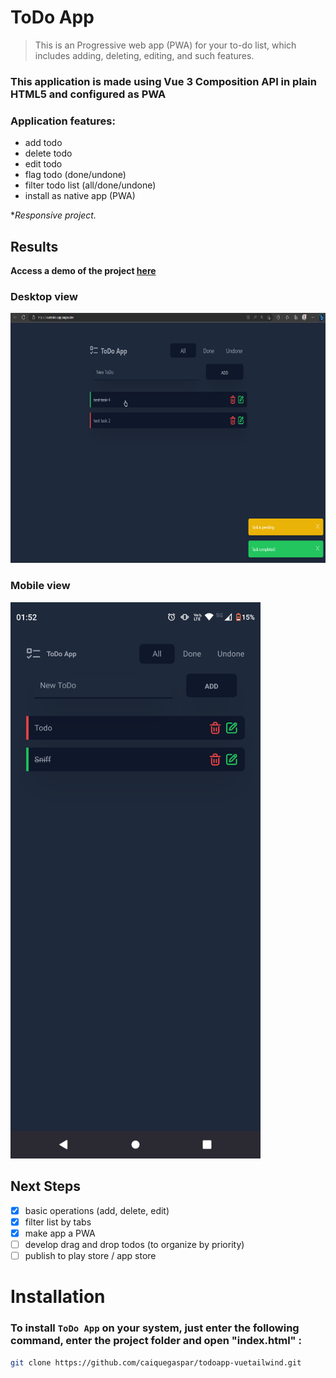 # ToDo App

> This is an Progressive web app (PWA) for your to-do list, which includes adding, deleting, editing, and such features.

### This application is made using Vue 3 Composition API in plain HTML5 and configured as PWA

### **Application features:**

- add todo
- delete todo
- edit todo
- flag todo (done/undone)
- filter todo list (all/done/undone)
- install as native app (PWA)

\*_Responsive project._

## Results

**Access a demo of the project [here](https://vuetodo-app.pages.dev/)**

### Desktop view

<code><img height="400" src="assets/desktop_screenshot.png"></code>

### Mobile view

<code><img width="400" src="assets/mobile_screenshot.png"></code>

## Next Steps

- [x] basic operations (add, delete, edit)
- [x] filter list by tabs
- [x] make app a PWA
- [ ] develop drag and drop todos (to organize by priority)
- [ ] publish to play store / app store

# Installation

### To install `ToDo App` on your system, just enter the following command, enter the project folder and open "index.html" :

```bash
git clone https://github.com/caiquegaspar/todoapp-vuetailwind.git
```
